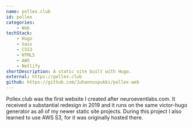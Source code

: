 ```yaml
---
name: pollex.club
id: pollex
categories:
    - Web
techStack:
    - Hugo
    - Sass
    - CSS3
    - HTML5
    - AWS
    - Netlify
shortDescription: A static site built with Hugo.
external: https://pollex.club
github: https://github.com/Juhannuspukki/pollex-web
---
```


Pollex.club was the first website I created after neuroeventlabs.com. It
received a substantial redesign in 2019 and it runs on the same victor-hugo
generator as all of my newer static site projects. During this project I also
learned to use AWS S3, for it was originally hosted there.